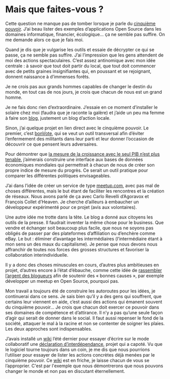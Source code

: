 # Mais que faites-vous ?

Cette question ne manque pas de tomber lorsque je parle du [cinquième pouvoir](http://blog.tcrouzet.com/le-cinquieme-pouvoir/). J’ai beau lister des exemples d’applications Open Source dans les domaines informatique, financier, écologique… ça ne semble pas suffire. On me demande alors ce que je fais moi.

Quand je dis que je vulgarise les outils et essaie de décrypter ce qui se passe, ça ne semble pas suffire. J’ai l’impression que les gens attendent de moi des actions spectaculaires. C’est assez antinomique avec mon idée centrale : à savoir que tout doit partir du local, que tout doit commencer avec de petits graines insignifiantes qui, en poussant et se rejoignant, donnent naissance à d’immenses forêts.

Je ne crois pas aux grands hommes capables de changer le destin du monde, en tout cas de nos jours, je crois que chacun de nous est un grand homme.

Je ne fais donc rien d’extraordinaire. J’essaie en ce moment d’installer le solaire chez moi (faudra que je raconte la galère) et j’aide un peu ma femme à faire son [blog](http://www.roquerols.fr), justement un blog d’action locale.

Sinon, j’ai quelque projet en lien direct avec le cinquième pouvoir. Le premier, c’est [bonVote](http://bonvote.com), qui se veut un outil transversal afin d’éviter l’enfermement des militants dans leur parti et leur donner l’occasion de découvrir ce que pensent leurs adversaires.

Pour démontrer que [la mesure de la croissance avec le seul PIB n’est plus tenable](http://blog.tcrouzet.com/2006/05/30/croissance-illusoire/), j’aimerais construire une interface aux bases de données économiques mondiales qui permettrait à chacun de nous de créer son propre indice de mesure du progrès. Ce serait un outil pratique pour comparer les différentes politiques envisageables.

J’ai dans l’idée de créer un service de type [meetup.com](http://www.meetup.com), avec pas mal de choses différentes, mais le but étant de faciliter les rencontres et la création de réseaux. Nous avons parlé de ça avec Carlo Revelli d’Agoravox et François Collet d’Heaven. Je cherche d’ailleurs à embaucher un développeur expérimenté pour ce projet (avis aux volontaires).

Une autre idée me trotte dans la tête. Le blog a donné aux citoyens les outils de la presse. Il faudrait inventer la même chose pour le business. Que vendre et échanger soit beaucoup plus facile, que nous ne soyons pas obligés de passer par des plateformes d’affiliation ou d’enchère comme eBay. Le but : éliminer d’avantage les intermédiaires (l’intermédiaire étant à mon sens un des maux du capitalisme). Je pense que nous devons nous affranchir de toutes nos forces des grosses structures et favoriser la collaboration interindividuelle.

Il y a donc des choses minuscules en cours, d’autres plus ambitieuses en projet, d’autres encore à l’état d’ébauche, comme cette idée de [rassembler l’argent des blogueurs](http://blog.tcrouzet.com/) afin de soutenir des « bonnes causes », par exemple développer un meetup en Open Source, pourquoi pas.

Mon travail a toujours été de construire les autoroutes pour les idées, je continuerai dans ce sens. Je sais bien qu’il y a des gens qui souffrent, que certains leur viennent en aide, c’est aussi des actions qui émanent souvent du cinquième pouvoir… Je crois que chacun doit exercer ce pouvoir dans ses domaines de compétence et d’attirance. Il n’y a pas qu’une seule façon d’agir qui serait de donner dans le social. Il faut aussi repenser le fond de la société, attaquer le mal à la racine et non se contenter de soigner les plaies. Les deux approches sont indispensables.

J’avais installé un [wiki](http://wiki.tcrouzet.com) l’été dernier pour essayer d’écrire sur le mode collaboratif une [déclaration d’interdépendance](http://blog.tcrouzet.com/2006/06/27/declaration-d%e2%80%99interdependance/), projet qui a capoté. Vu que le logiciel tourne toujours dans un coin, je me dis que nous pourrions l’utiliser pour essayer de lister les actions concrètes déjà menées par le cinquième pouvoir. Ce [wiki](http://wiki.tcrouzet.com) est en friche, je laisse chacun de vous se l’approprier. C'est par l'exemple que nous démontrerons que nous pouvons changer le monde et non pas en discutant éternellement.